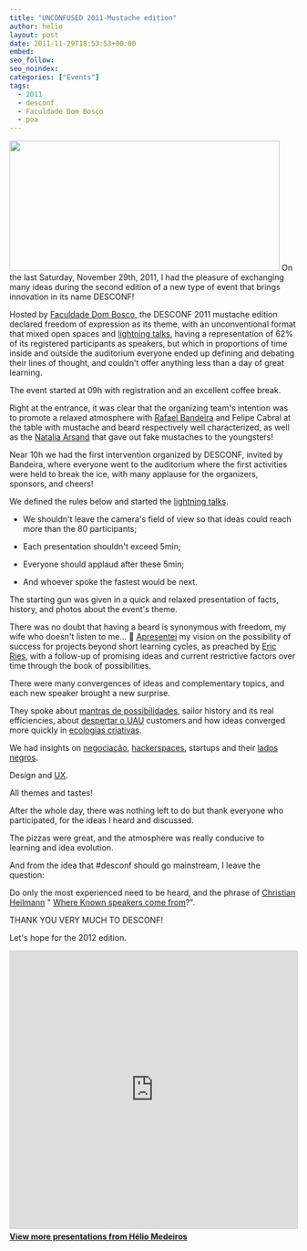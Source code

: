 ```yaml
---
title: "UNCONFUSED 2011-Mustache edition"
author: helio
layout: post
date: 2011-11-29T18:53:53+00:00
embed: 
seo_follow: 
seo_noindex: 
categories: ["Events"]
tags:
  - 2011
  - desconf
  - Faculdade Dom Bosco
  - poa
---
```


[<img class="aligncenter size-full wp-image-457" src="/uploads/2011/11/desconf2011.png" alt="" width="474" height="228" srcset="/uploads/2011/11/desconf2011.png 519w, /uploads/2011/11/desconf2011-300x144.png 300w" sizes="(max-width: 474px) 100vw, 474px" />][1] On the last Saturday, November 29th, 2011, I had the pleasure of exchanging many ideas during the second edition of a new type of event that brings innovation in its name DESCONF!

Hosted by [Faculdade Dom Bosco][2], the DESCONF 2011 mustache edition declared freedom of expression as its theme, with an unconventional format that mixed open spaces and [lightning talks][3], having a representation of 62% of its registered participants as speakers, but which in proportions of time inside and outside the auditorium everyone ended up defining and debating their lines of thought, and couldn't offer anything less than a day of great learning.

The event started at 09h with registration and an excellent coffee break.

Right at the entrance, it was clear that the organizing team's intention was to promote a relaxed atmosphere with [Rafael Bandeira][4] and Felipe Cabral at the table with mustache and beard respectively well characterized, as well as the [Natalia Arsand][5] that gave out fake mustaches to the youngsters!

Near 10h we had the first intervention organized by DESCONF, invited by Bandeira, where everyone went to the auditorium where the first activities were held to break the ice, with many applause for the organizers, sponsors, and cheers!

We defined the rules below and started the [lightning talks][3].

 - We shouldn't leave the camera's field of view so that ideas could reach more than the 80 participants;

 - Each presentation shouldn't exceed 5min;

 - Everyone should applaud after these 5min;

 - And whoever spoke the fastest would be next.

The starting gun was given in a quick and relaxed presentation of facts, history, and photos about the event's theme.

There was no doubt that having a beard is synonymous with freedom, my wife who doesn't listen to me... 🙂 [Apresentei][6] my vision on the possibility of success for projects beyond short learning cycles, as preached by [Eric Ries][7], with a follow-up of promising ideas and current restrictive factors over time through the book of possibilities.

There were many convergences of ideas and complementary topics, and each new speaker brought a new surprise.

They spoke about [mantras de possibilidades][8], sailor history and its real efficiencies, about [despertar o UAU][9] customers and how ideas converged more quickly in [ecologias criativas][10].

We had insights on [negociação][11], [hackerspaces][12], startups and their [lados negros][13].

Design and [UX][14].

All themes and tastes!

After the whole day, there was nothing left to do but thank everyone who participated, for the ideas I heard and discussed.

The pizzas were great, and the atmosphere was really conducive to learning and idea evolution.

And from the idea that #desconf should go mainstream, I leave the question:

Do only the most experienced need to be heard, and the phrase of [Christian Heilmann][15] " [Where Known speakers come from][16]?".

THANK YOU VERY MUCH TO DESCONF!

Let's hope for the 2012 edition. 
<p style="text-align: center">
 <div style="margin-bottom: 20px;">
<iframe src="https://www.slideshare.net/slideshow/embed_code/key/ePHVpNd1rPPUEh" width="597" height="486" frameborder="0" marginwidth="0" marginheight="0" scrolling="no" style="border:1px solid #CCC; border-width:1px; margin-bottom:5px; max-width: 100%;" allowfullscreen></iframe>
</iframe>
<div style="margin-bottom:5px">
    <strong><a href="//www.slideshare.net/heliomedeiros" target="_blank">View more presentations from Hélio Medeiros</a></strong>
</div>
</div> 
</p>

[8]: http://www.slideshare.net/dwildt/mantra-das-possibilidades "Mantra de Possibilidade - Daniel Wildt"

[1]: /uploads/2011/11/desconf2011.png

[14]: http://www.slideshare.net/pedrobel/thoughts-on-user-experience "thoughts-on-user-experience - Pedro Belleza"

[10]: http://t.co/NXJON9jH "Ecologias Criativas - Carlos Villela"

[15]: http://twitter.com/#!/codepo8

[13]: http://t.co/9Vu1FoVx "Lado Negro das Startups - Flavio Steffens"

[11]: http://t.co/VS8MZkNs "Negociação - Guilherm Motta"

[2]: www.faculdadedombosco.edu.br/ "Faculdade Dom Bosco"

[3]: http://pt.wikipedia.org/wiki/Lightning_Talk "Lightning Talk"

[5]: http://twitter.com/#!/nataliarsand "Natalia Arsand"

[12]: http://blog.lfzawacki.com/hackerspace-na-desconf/ "Hackerspace - Lucas Fialho"

[6]: /2011/11/27/nao-adivinhe-o-futuro-acompanhe-o-mvp-e-livro-de-possibilidades/ "Desconf 2011 - Livro de Possibilidades"

[4]: http://twitter.com/#!/rafb3 "Rafael Bandeira"

[9]: http://www.slideshare.net/deborawx/despertando-o-uau "Despertando o UAU - Deb Xavier"

[16]: http://www.slideshare.net/cheilmann/be-a-kickass-speaker-mozcamp-2011

[7]: twitter.com/ericries "Eric Ries"